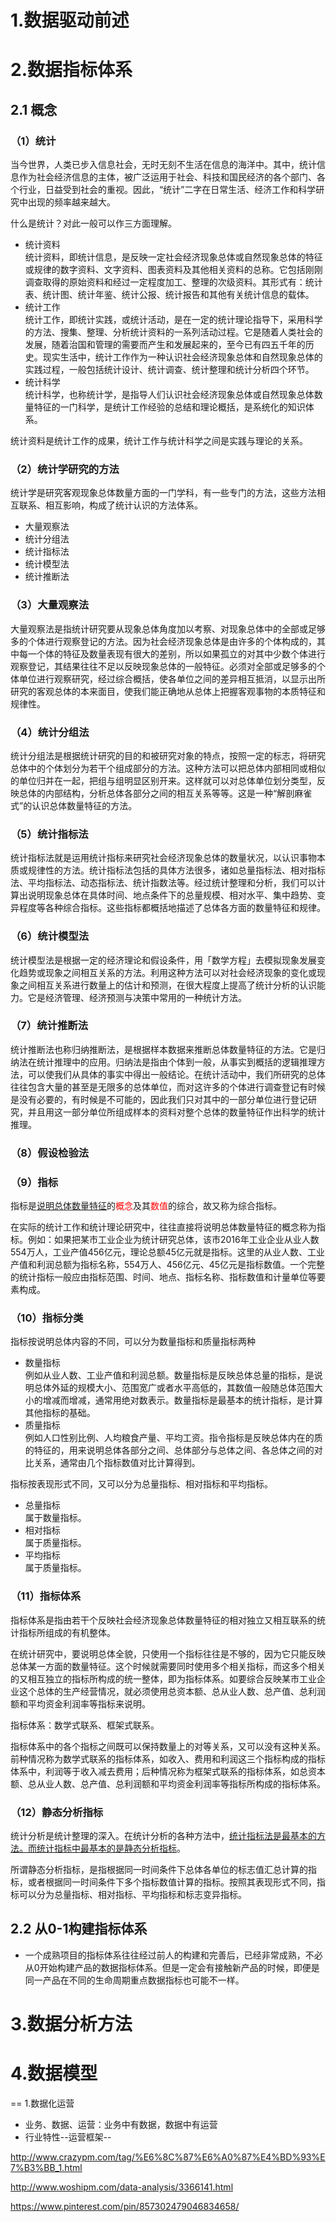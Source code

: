 # 1.数据驱动前述

# 2.数据指标体系
## 2.1 概念
### （1）统计
当今世界，人类已步入信息社会，无时无刻不生活在信息的海洋中。其中，统计信息作为社会经济信息的主体，被广泛运用于社会、科技和国民经济的各个部门、各个行业，日益受到社会的重视。因此，“统计”二字在日常生活、经济工作和科学研究中出现的频率越来越大。

什么是统计？对此一般可以作三方面理解。
- 统计资料<br>
统计资料，即统计信息，是反映一定社会经济现象总体或自然现象总体的特征或规律的数字资料、文字资料、图表资料及其他相关资料的总称。它包括刚刚调查取得的原始资料和经过一定程度加工、整理的次级资料。其形式有：统计表、统计图、统计年鉴、统计公报、统计报告和其他有关统计信息的载体。
- 统计工作<br>
统计工作，即统计实践，或统计活动，是在一定的统计理论指导下，采用科学的方法、搜集、整理、分析统计资料的一系列活动过程。它是随着人类社会的发展，随着治国和管理的需要而产生和发展起来的，至今已有四五千年的历史。现实生活中，统计工作作为一种认识社会经济现象总体和自然现象总体的实践过程，一般包括统计设计、统计调查、统计整理和统计分析四个环节。
- 统计科学<br>
统计科学，也称统计学，是指导人们认识社会经济现象总体或自然现象总体数量特征的一门科学，是统计工作经验的总结和理论概括，是系统化的知识体系。

统计资料是统计工作的成果，统计工作与统计科学之间是实践与理论的关系。

### （2）统计学研究的方法
统计学是研究客观现象总体数量方面的一门学科，有一些专门的方法，这些方法相互联系、相互影响，构成了统计认识的方法体系。
- 大量观察法
- 统计分组法
- 统计指标法
- 统计模型法
- 统计推断法

### （3）大量观察法
大量观察法是指统计研究要从现象总体角度加以考察、对现象总体中的全部或足够多的个体进行观察登记的方法。因为社会经济现象总体是由许多的个体构成的，其中每一个体的特征及数量表现有很大的差别，所以如果孤立的对其中少数个体进行观察登记，其结果往往不足以反映现象总体的一般特征。必须对全部或足够多的个体单位进行观察研究，经过综合概括，使各单位之间的差异相互抵消，以显示出所研究的客观总体的本来面目，使我们能正确地从总体上把握客观事物的本质特征和规律性。

### （4）统计分组法
统计分组法是根据统计研究的目的和被研究对象的特点，按照一定的标志，将研究总体中的个体划分为若干个组成部分的方法。这种方法可以把总体内部相同或相似的单位归并在一起，把组与组明显区别开来。这样就可以对总体单位划分类型，反映总体的内部结构，分析总体各部分之间的相互关系等等。这是一种“解剖麻雀式”的认识总体数量特征的方法。

### （5）统计指标法
统计指标法就是运用统计指标来研究社会经济现象总体的数量状况，以认识事物本质或规律性的方法。统计指标法包括的具体方法很多，诸如总量指标法、相对指标法、平均指标法、动态指标法、统计指数法等。经过统计整理和分析，我们可以计算出说明现象总体在具体时间、地点条件下的总量规模、相对水平、集中趋势、变异程度等各种综合指标。这些指标都概括地描述了总体各方面的数量特征和规律。

### （6）统计模型法
统计模型法是根据一定的经济理论和假设条件，用「数学方程」去模拟现象发展变化趋势或现象之间相互关系的方法。利用这种方法可以对社会经济现象的变化或现象之间相互关系进行数量上的估计和预测，在很大程度上提高了统计分析的认识能力。它是经济管理、经济预测与决策中常用的一种统计方法。

### （7）统计推断法
统计推断法也称归纳推断法，是根据样本数据来推断总体数量特征的方法。它是归纳法在统计推理中的应用。归纳法是指由个体到一般，从事实到概括的逻辑推理方法，可以使我们从具体的事实中得出一般结论。在统计活动中，我们所研究的总体往往包含大量的甚至是无限多的总体单位，而对这许多的个体进行调查登记有时候是没有必要的，有时候是不可能的，因此我们只对其中的一部分单位进行登记研究，并且用这一部分单位所组成样本的资料对整个总体的数量特征作出科学的统计推理。

### （8）假设检验法

### （9）指标
指标是<u>说明总体数量特征</u>的<font color=red>概念</font>及其<font color=red>数值</font>的综合，故又称为综合指标。

在实际的统计工作和统计理论研究中，往往直接将说明总体数量特征的概念称为指标。例如：如果把某市工业企业为统计研究总体，该市2016年工业企业从业人数554万人，工业产值456亿元，理论总额45亿元就是指标。这里的从业人数、工业产值和利润总额为指标名称，554万人、456亿元、45亿元是指标数值。一个完整的统计指标一般应由指标范围、时间、地点、指标名称、指标数值和计量单位等要素构成。

### （10）指标分类
指标按说明总体内容的不同，可以分为数量指标和质量指标两种
- 数量指标<br>
例如从业人数、工业产值和利润总额。数量指标是反映总体总量的指标，是说明总体外延的规模大小、范围宽广或者水平高低的，其数值一般随总体范围大小的增减而增减，通常用绝对数表示。数量指标是最基本的统计指标，是计算其他指标的基础。
- 质量指标<br>
例如人口性别比例、人均粮食产量、平均工资。指令指标是反映总体内在的质的特征的，用来说明总体各部分之间、总体部分与总体之间、各总体之间的对比关系，通常由几个指标数值对比计算得到。

指标按表现形式不同，又可以分为总量指标、相对指标和平均指标。
- 总量指标<br>
属于数量指标。
- 相对指标<br>
属于质量指标。
- 平均指标<br>
属于质量指标。

### （11）指标体系
指标体系是指由若干个反映社会经济现象总体数量特征的相对独立又相互联系的统计指标所组成的有机整体。

在统计研究中，要说明总体全貌，只使用一个指标往往是不够的，因为它只能反映总体某一方面的数量特征。这个时候就需要同时使用多个相关指标，而这多个相关的又相互独立的指标所构成的统一整体，即为指标体系。如要综合反映某市工业企业这个总体的生产经营情况，就必须使用总资本额、总从业人数、总产值、总利润额和平均资金利润率等指标来说明。

指标体系：数学式联系、框架式联系。

指标体系中的各个指标之间既可以保持数量上的对等关系，又可以没有这种关系。前种情况称为数学式联系的指标体系，如收入、费用和利润这三个指标构成的指标体系中，利润等于收入减去费用；后种情况称为框架式联系的指标体系，如总资本额、总从业人数、总产值、总利润额和平均资金利润率等指标所构成的指标体系。

### （12）静态分析指标
统计分析是统计整理的深入。在统计分析的各种方法中，<u>统计指标法是最基本的方法。而统计指标中最基本的是静态分析指标</u>。

所谓静态分析指标，是指根据同一时间条件下总体各单位的标志值汇总计算的指标，或者根据同一时间条件下多个指标数值计算的指标。按照其表现形式不同，指标可以分为总量指标、相对指标、平均指标和标志变异指标。

## 2.2 从0-1构建指标体系
- 一个成熟项目的指标体系往往经过前人的构建和完善后，已经非常成熟，不必从0开始构建产品的数据指标体系。但是一定会有接触新产品的时候，即便是同一产品在不同的生命周期重点数据指标也可能不一样。

# 3.数据分析方法
# 4.数据模型

==
1.数据化运营
- 业务、数据、运营：业务中有数据，数据中有运营
- 行业特性--运营框架--

http://www.crazypm.com/tag/%E6%8C%87%E6%A0%87%E4%BD%93%E7%B3%BB_1.html

http://www.woshipm.com/data-analysis/3366141.html

https://www.pinterest.com/pin/857302479046834658/